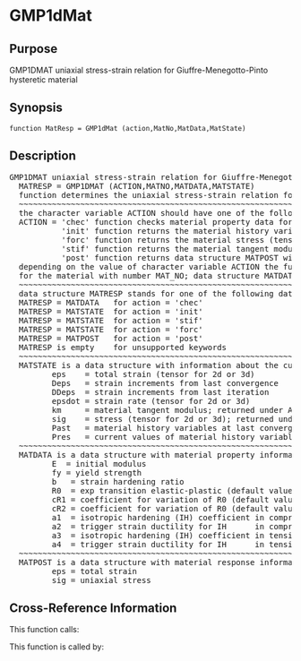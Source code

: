 
<!-- <a name="_top"></a>
<div><a href="../../index.md">Home</a> &gt;  <a href="#">src</a> &gt; <a href="index.md">Material_Library</a> &gt; GMP1dMat.m</div> -->

<!--<table width="100%"><tr><td align="left"><a href="../../index.md"><img alt="<" border="0" src="../../left.png">&nbsp;Master index</a></td>
<td align="right"><a href="index.md">Index for src\Material_Library&nbsp;<img alt=">" border="0" src="../../right.png"></a></td></tr></table>-->
# GMP1dMat
<!-- <h1>GMP1dMat
</h1> -->

## <a name="_name"></a>Purpose

<!-- <h2 id="purpose"><a name="_name"></a>Purpose</h2> -->

GMP1DMAT uniaxial stress-strain relation for Giuffre-Menegotto-Pinto hysteretic material

<!-- <div class="box"><strong>GMP1DMAT uniaxial stress-strain relation for Giuffre-Menegotto-Pinto hysteretic material</strong></div> -->

## <a name="_synopsis"></a>Synopsis

`function MatResp = GMP1dMat (action,MatNo,MatData,MatState)` 
## <a name="_description"></a>Description

<pre class="comment">GMP1DMAT uniaxial stress-strain relation for Giuffre-Menegotto-Pinto hysteretic material    
  MATRESP = GMP1DMAT (ACTION,MATNO,MATDATA,MATSTATE)
  function determines the uniaxial stress-strain relation for Giuffre-Menegotto-Pinto hysteretic material
  ~~~~~~~~~~~~~~~~~~~~~~~~~~~~~~~~~~~~~~~~~~~~~~~~~~~~~~~~~~~~~~~~~~~~~~~~~~~~~~~~~~~~~~~~~
  the character variable ACTION should have one of the following values
  ACTION = 'chec' function checks material property data for omissions and returns default values in MATDATA
           'init' function returns the material history variables in MATSTATE
           'forc' function returns the material stress (tensor) in MATSTATE
           'stif' function returns the material tangent modulus and the stress (tensor) in MATSTATE
           'post' function returns data structure MATPOST with post-processing information
  depending on the value of character variable ACTION the function returns information in data structure MATRESP
  for the material with number MAT_NO; data structure MATDATA supplies the material property data
  ~~~~~~~~~~~~~~~~~~~~~~~~~~~~~~~~~~~~~~~~~~~~~~~~~~~~~~~~~~~~~~~~~~~~~~~~~~~~~~~~~~~~~~~~~
  data structure MATRESP stands for one of the following data objects depending on value of ACTION 
  MATRESP = MATDATA   for action = 'chec'
  MATRESP = MATSTATE  for action = 'init'
  MATRESP = MATSTATE  for action = 'stif'
  MATRESP = MATSTATE  for action = 'forc'
  MATRESP = MATPOST   for action = 'post'
  MATRESP is empty    for unsupported keywords
  ~~~~~~~~~~~~~~~~~~~~~~~~~~~~~~~~~~~~~~~~~~~~~~~~~~~~~~~~~~~~~~~~~~~~~~~~~~~~~~~~~~~~~~~~~
  MATSTATE is a data structure with information about the current material state in fields
         eps    = total strain (tensor for 2d or 3d)
         Deps   = strain increments from last convergence
         DDeps  = strain increments from last iteration
         epsdot = strain rate (tensor for 2d or 3d)
         km     = material tangent modulus; returned under ACTION = 'stif'
         sig    = stress (tensor for 2d or 3d); returned under ACTION = 'stif' or 'forc'
         Past   = material history variables at last converged state
         Pres   = current values of material history variables
  ~~~~~~~~~~~~~~~~~~~~~~~~~~~~~~~~~~~~~~~~~~~~~~~~~~~~~~~~~~~~~~~~~~~~~~~~~~~~~~~~~~~~~~~~~
  MATDATA is a data structure with material property information in fields
         E  = initial modulus
         fy = yield strength
         b   = strain hardening ratio
         R0  = exp transition elastic-plastic (default value 20)
         cR1 = coefficient for variation of R0 (default value 0.925)
         cR2 = coefficient for variation of R0 (default value 0.15)
         a1  = isotropic hardening (IH) coefficient in compression (default value 0)
         a2  = trigger strain ductility for IH      in compression (default value 0)
         a3  = isotropic hardening (IH) coefficient in tension     (default value 0)
         a4  = trigger strain ductility for IH      in tension     (default value 0)
  ~~~~~~~~~~~~~~~~~~~~~~~~~~~~~~~~~~~~~~~~~~~~~~~~~~~~~~~~~~~~~~~~~~~~~~~~~~~~~~~~~~~~~~~~~
  MATPOST is a data structure with material response information for post-processing in fields
         eps = total strain
         sig = uniaxial stress</pre>
<!-- <div class="fragment"><pre class="comment">GMP1DMAT uniaxial stress-strain relation for Giuffre-Menegotto-Pinto hysteretic material    
  MATRESP = GMP1DMAT (ACTION,MATNO,MATDATA,MATSTATE)
  function determines the uniaxial stress-strain relation for Giuffre-Menegotto-Pinto hysteretic material
  ~~~~~~~~~~~~~~~~~~~~~~~~~~~~~~~~~~~~~~~~~~~~~~~~~~~~~~~~~~~~~~~~~~~~~~~~~~~~~~~~~~~~~~~~~
  the character variable ACTION should have one of the following values
  ACTION = 'chec' function checks material property data for omissions and returns default values in MATDATA
           'init' function returns the material history variables in MATSTATE
           'forc' function returns the material stress (tensor) in MATSTATE
           'stif' function returns the material tangent modulus and the stress (tensor) in MATSTATE
           'post' function returns data structure MATPOST with post-processing information
  depending on the value of character variable ACTION the function returns information in data structure MATRESP
  for the material with number MAT_NO; data structure MATDATA supplies the material property data
  ~~~~~~~~~~~~~~~~~~~~~~~~~~~~~~~~~~~~~~~~~~~~~~~~~~~~~~~~~~~~~~~~~~~~~~~~~~~~~~~~~~~~~~~~~
  data structure MATRESP stands for one of the following data objects depending on value of ACTION 
  MATRESP = MATDATA   for action = 'chec'
  MATRESP = MATSTATE  for action = 'init'
  MATRESP = MATSTATE  for action = 'stif'
  MATRESP = MATSTATE  for action = 'forc'
  MATRESP = MATPOST   for action = 'post'
  MATRESP is empty    for unsupported keywords
  ~~~~~~~~~~~~~~~~~~~~~~~~~~~~~~~~~~~~~~~~~~~~~~~~~~~~~~~~~~~~~~~~~~~~~~~~~~~~~~~~~~~~~~~~~
  MATSTATE is a data structure with information about the current material state in fields
         eps    = total strain (tensor for 2d or 3d)
         Deps   = strain increments from last convergence
         DDeps  = strain increments from last iteration
         epsdot = strain rate (tensor for 2d or 3d)
         km     = material tangent modulus; returned under ACTION = 'stif'
         sig    = stress (tensor for 2d or 3d); returned under ACTION = 'stif' or 'forc'
         Past   = material history variables at last converged state
         Pres   = current values of material history variables
  ~~~~~~~~~~~~~~~~~~~~~~~~~~~~~~~~~~~~~~~~~~~~~~~~~~~~~~~~~~~~~~~~~~~~~~~~~~~~~~~~~~~~~~~~~
  MATDATA is a data structure with material property information in fields
         E  = initial modulus
         fy = yield strength
         b   = strain hardening ratio
         R0  = exp transition elastic-plastic (default value 20)
         cR1 = coefficient for variation of R0 (default value 0.925)
         cR2 = coefficient for variation of R0 (default value 0.15)
         a1  = isotropic hardening (IH) coefficient in compression (default value 0)
         a2  = trigger strain ductility for IH      in compression (default value 0)
         a3  = isotropic hardening (IH) coefficient in tension     (default value 0)
         a4  = trigger strain ductility for IH      in tension     (default value 0)
  ~~~~~~~~~~~~~~~~~~~~~~~~~~~~~~~~~~~~~~~~~~~~~~~~~~~~~~~~~~~~~~~~~~~~~~~~~~~~~~~~~~~~~~~~~
  MATPOST is a data structure with material response information for post-processing in fields
         eps = total strain
         sig = uniaxial stress</pre></div> -->

<!-- crossreference -->
## <a name="_cross"></a>Cross-Reference Information

This function calls:
<ul style="list-style-image:url(../../matlabicon.gif)">
</ul>
This function is called by:
<ul style="list-style-image:url(../../matlabicon.gif)">
</ul>
<!-- crossreference -->




<!-- <hr><address>Generated on Wed 08-Jul-2020 17:32:04 by <strong><a href="http://www.artefact.tk/software/matlab/m2html/" title="Matlab Documentation in HTML">m2html</a></strong> &copy; 2005</address> -->